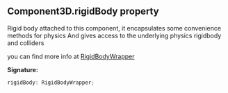 
## Component3D.rigidBody property

Rigid body attached to this component, it encapsulates some convenience methods for physics And gives access to the underlying physics rigidbody and colliders

you can find more info at [RigidBodyWrapper](/reference/rigidbodywrapper.md)

**Signature:**

```typescript
rigidBody: RigidBodyWrapper;
```
